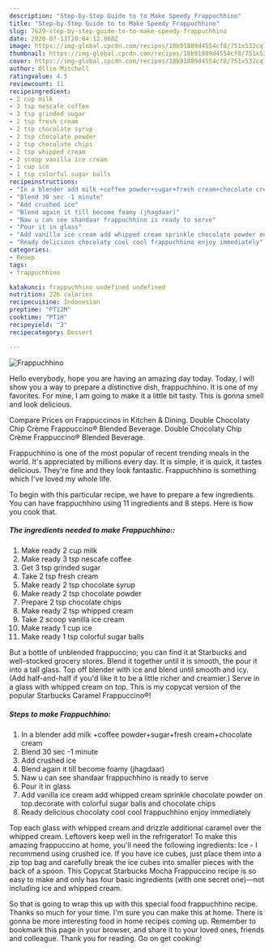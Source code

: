 ```yaml
---
description: "Step-by-Step Guide to to Make Speedy Frappuchhino"
title: "Step-by-Step Guide to to Make Speedy Frappuchhino"
slug: 7629-step-by-step-guide-to-to-make-speedy-frappuchhino
date: 2020-07-13T20:04:12.868Z
image: https://img-global.cpcdn.com/recipes/18b91889d4554cf8/751x532cq70/frappuchhino-recipe-main-photo.jpg
thumbnail: https://img-global.cpcdn.com/recipes/18b91889d4554cf8/751x532cq70/frappuchhino-recipe-main-photo.jpg
cover: https://img-global.cpcdn.com/recipes/18b91889d4554cf8/751x532cq70/frappuchhino-recipe-main-photo.jpg
author: Ollie Mitchell
ratingvalue: 4.5
reviewcount: 11
recipeingredient:
- 2 cup milk
- 3 tsp nescafe coffee
- 3 tsp grinded sugar
- 2 tsp fresh cream
- 2 tsp chocolate syrup
- 2 tsp chocolate powder
- 2 tsp chocolate chips
- 2 tsp whipped cream
- 2 scoop vanilla ice cream
- 1 cup ice
- 1 tsp colorful sugar balls
recipeinstructions:
- "In a blender add milk +coffee powder+sugar+fresh cream+chocolate cream"
- "Blend 30 sec -1 minute"
- "Add crushed ice"
- "Blend again it till become foamy (jhagdaar)"
- "Naw u can see shandaar frappuchhino is ready to serve"
- "Pour it in glass"
- "Add vanilla ice cream add whipped cream sprinkle chocolate powder on top.decorate with colorful sugar balls and chocolate chips"
- "Ready delicious chocolaty cool cool frappuchhino enjoy immediately"
categories:
- Resep
tags:
- frappuchhino

katakunci: frappuchhino undefined undefined
nutrition: 226 calories
recipecuisine: Indonesian
preptime: "PT12M"
cooktime: "PT1H"
recipeyield: "3"
recipecategory: Dessert

---
```



![Frappuchhino](https://img-global.cpcdn.com/recipes/18b91889d4554cf8/751x532cq70/frappuchhino-recipe-main-photo.jpg)

Hello everybody, hope you are having an amazing day today. Today, I will show you a way to prepare a distinctive dish, frappuchhino. It is one of my favorites. For mine, I am going to make it a little bit tasty. This is gonna smell and look delicious.

Compare Prices on Frappuccinos in Kitchen &amp; Dining. Double Chocolaty Chip Crème Frappuccino® Blended Beverage. Double Chocolaty Chip Crème Frappuccino® Blended Beverage.

Frappuchhino is one of the most popular of recent trending meals in the world. It's appreciated by millions every day. It is simple, it is quick, it tastes delicious. They're fine and they look fantastic. Frappuchhino is something which I've loved my whole life.


To begin with this particular recipe, we have to prepare a few ingredients. You can have frappuchhino using 11 ingredients and 8 steps. Here is how you cook that.

##### The ingredients needed to make Frappuchhino::

1. Make ready 2 cup milk
1. Make ready 3 tsp nescafe coffee
1. Get 3 tsp grinded sugar
1. Take 2 tsp fresh cream
1. Make ready 2 tsp chocolate syrup
1. Make ready 2 tsp chocolate powder
1. Prepare 2 tsp chocolate chips
1. Make ready 2 tsp whipped cream
1. Take 2 scoop vanilla ice cream
1. Make ready 1 cup ice
1. Make ready 1 tsp colorful sugar balls


But a bottle of unblended frappuccino; you can find it at Starbucks and well-stocked grocery stores. Blend it together until it is smooth, the pour it into a tall glass. Top off blender with ice and blend until smooth and icy. (Add half-and-half if you&#39;d like it to be a little richer and creamier.) Serve in a glass with whipped cream on top. This is my copycat version of the popular Starbucks Caramel Frappuccino®! 

##### Steps to make Frappuchhino:

1. In a blender add milk +coffee powder+sugar+fresh cream+chocolate cream
1. Blend 30 sec -1 minute
1. Add crushed ice
1. Blend again it till become foamy (jhagdaar)
1. Naw u can see shandaar frappuchhino is ready to serve
1. Pour it in glass
1. Add vanilla ice cream add whipped cream sprinkle chocolate powder on top.decorate with colorful sugar balls and chocolate chips
1. Ready delicious chocolaty cool cool frappuchhino enjoy immediately


Top each glass with whipped cream and drizzle additional caramel over the whipped cream. Leftovers keep well in the refrigerator! To make this amazing frappuccino at home, you&#39;ll need the following ingredients: Ice - I recommend using crushed ice. If you have ice cubes, just place them into a zip top bag and carefully break the ice cubes into smaller pieces with the back of a spoon. This Copycat Starbucks Mocha Frappuccino recipe is so easy to make and only has four basic ingredients (with one secret one)—not including ice and whipped cream. 

So that is going to wrap this up with this special food frappuchhino recipe. Thanks so much for your time. I'm sure you can make this at home. There is gonna be more interesting food in home recipes coming up. Remember to bookmark this page in your browser, and share it to your loved ones, friends and colleague. Thank you for reading. Go on get cooking!
